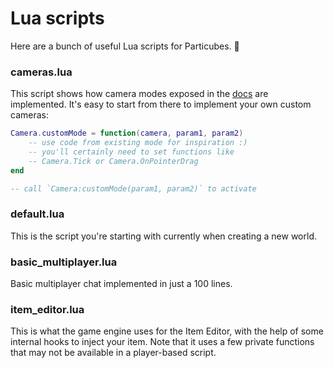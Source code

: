 # Lua scripts

Here are a bunch of useful Lua scripts for Particubes. 🙂

### cameras.lua

This script shows how camera modes exposed in the [docs](https://docs.particubes.com/reference/camera) are implemented. It's easy to start from there to implement your own custom cameras: 

```lua
Camera.customMode = function(camera, param1, param2)
	-- use code from existing mode for inspiration :)
	-- you'll certainly need to set functions like 
	-- Camera.Tick or Camera.OnPointerDrag
end

-- call `Camera:customMode(param1, param2)` to activate
```

### default.lua

This is the script you're starting with currently when creating a new world.

### basic_multiplayer.lua

Basic multiplayer chat implemented in just a 100 lines.

### item_editor.lua

This is what the game engine uses for the Item Editor, with the help of some internal hooks to inject your item. Note that it uses a few private functions that may not be available in a player-based script.
